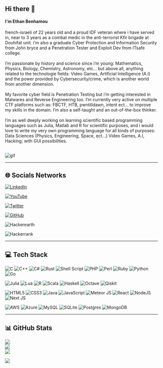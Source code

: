 ## Hi there 👋

#### I'm Ethan Benhamou
french-israeli of 22 years old and a proud IDF veteran where i have served in, near to 3 years as a combat medic in the anti-terrorist Kfir brigade at Douhifat unit. i'm also a graduate Cyber Protection and Information Security from John bryce and a Penetration Tester and Exploit Dev from ITsafe college.<br><br>I’m passionate by history and science since i’m young: Mathematics, Physics, Biology, Chemistry, Astronomy, etc… but above all, anything related to the technologie fields: Video Games, Artificial Intelligence (A.I) and the power provided by Cybersecurity/crime, which is another world from another dimension.<br><br>My favorite cyber field is Penetration Testing but i’m getting interested in Malwares and Reverse Engineering too. I’m currently very active on multiple CTF platforms such as: FBCTF, HTB, pwntilldawn, intent ect… to improve my skills in the domain. I’m also a self-taught and an out-of-the-box thinker.<br><br>I’m as well deeply working on learning scientific based programming languages such as Julia, Matlab and R for scientific purposes, and i would love to write my very own programming language for all kinds of purposes: Data Sciences (Physics, Engineering, Space, ect…) Video Games, A.I, Hacking; with GUI possibilities.<br><br>

![gif](https://camo.githubusercontent.com/d87412330e179c453793251de9ef574f11d2c570510e949304f1a767ad891b6c/68747470733a2f2f6d656469612e67697068792e636f6d2f6d656469612f336f456a4857706956494f475854356c396d2f67697068792e676966)

---

## 🌐 Socials Networks

[![LinkedIn](https://img.shields.io/badge/LinkedIn-%230077B5.svg?logo=linkedin&logoColor=white)](https://linkedin.com/in/ethan-benhamou)

[![YouTube](https://img.shields.io/badge/YouTube-%23FF0000.svg?logo=YouTube&logoColor=white)](https://youtube.com/@gh0st-anonymous)

[![Twitter](https://img.shields.io/badge/Twitter-%231DA1F2.svg?logo=Twitter&logoColor=white)](https://twitter.com/@ethan_bhm)

[![GitHub](https://img.shields.io/badge/-Github-000?logo=Github&logoColor=white)](https://github.com/gh0st-anonymous/)

![Hackerearth](https://img.shields.io/badge/HackerEarth-%232C3454?&style=flat&logo=HackerEarth&logoColor=Blue)

![Hackerrank](https://img.shields.io/badge/-Hackerrank-2EC866?style=flat&logo=HackerRank&logoColor=white)

---

## 💻 Tech Stack

![C](https://img.shields.io/badge/c-%2300599C.svg?style=flat&logo=c&logoColor=white)
![C++](https://img.shields.io/badge/c++-%2300599C.svg?style=flat&logo=c%2B%2B&logoColor=white)
![C#](https://img.shields.io/badge/c%23-%23239120.svg?style=flat&logo=c-sharp&logoColor=white)
![Rust](https://img.shields.io/badge/rust-%23000000.svg?style=flat&logo=rust&logoColor=white)
![Shell Script](https://img.shields.io/badge/shell_script-%23121011.svg?style=flat&logo=gnu-bash&logoColor=white)
![PHP](https://img.shields.io/badge/php-%23777BB4.svg?style=flat&logo=php&logoColor=white)
![Perl](https://img.shields.io/badge/perl-%2339457E.svg?style=flat&logo=perl&logoColor=white)
![Ruby](https://img.shields.io/badge/ruby-%23CC342D.svg?style=flat&logo=ruby&logoColor=white)
![Python](https://img.shields.io/badge/python-3670A0?style=flat&logo=python&logoColor=ffdd54)
![Go](https://img.shields.io/badge/go-%2300ADD8.svg?style=flat&logo=go&logoColor=white)

![Julia](https://img.shields.io/badge/-Julia-9558B2?style=flat&logo=julia&logoColor=white)
![Lua](https://img.shields.io/badge/lua-%232C2D72.svg?style=flat&logo=lua&logoColor=white)
![R](https://img.shields.io/badge/r-%23276DC3.svg?style=flat&logo=r&logoColor=white)
![Scala](https://img.shields.io/badge/scala-%23DC322F.svg?style=flat&logo=scala&logoColor=white)
![Haskell](https://img.shields.io/badge/Haskell-5e5086?style=flat&logo=haskell&logoColor=white)
![Octave](https://img.shields.io/badge/OCTAVE-darkblue?style=flat&logo=octave&logoColor=fcd683)
![Qiskit](https://img.shields.io/badge/Qiskit-%236929C4.svg?style=flat&logo=Qiskit&logoColor=white)

![HTML5](https://img.shields.io/badge/html5-%23E34F26.svg?style=flat&logo=html5&logoColor=white)
![CSS3](https://img.shields.io/badge/css3-%231572B6.svg?style=flat&logo=css3&logoColor=white)
![Java](https://img.shields.io/badge/java-%23ED8B00.svg?style=flat&logo=java&logoColor=white)
![JavaScript](https://img.shields.io/badge/javascript-%23323330.svg?style=flat&logo=javascript&logoColor=%23F7DF1E) 
![Meteor JS](https://img.shields.io/badge/meteorjs-%23d74c4c.svg?style=flat&logo=meteor&logoColor=white)
![React](https://img.shields.io/badge/react-%2320232a.svg?style=flat&logo=react&logoColor=%2361DAFB)
![NodeJS](https://img.shields.io/badge/node.js-6DA55F?style=flat&logo=node.js&logoColor=white)
![Next JS](https://img.shields.io/badge/Next-black?style=flat&logo=next.js&logoColor=white)

![AWS](https://img.shields.io/badge/AWS-%23FF9900.svg?style=flat&logo=amazon-aws&logoColor=white)
![Azure](https://img.shields.io/badge/azure-%230072C6.svg?style=flat&logo=azure-devops&logoColor=white)
![MySQL](https://img.shields.io/badge/mysql-%2300f.svg?style=flat&logo=mysql&logoColor=white)
![SQLite](https://img.shields.io/badge/sqlite-%2307405e.svg?style=flat&logo=sqlite&logoColor=white)
![Postgres](https://img.shields.io/badge/postgres-%23316192.svg?style=flat&logo=postgresql&logoColor=white)
![MongoDB](https://img.shields.io/badge/MongoDB-%234ea94b.svg?style=flat&logo=mongodb&logoColor=white)

---

## 📊 GitHub Stats

![](https://github-readme-stats.vercel.app/api?username=gh0st-anonymous&theme=dark&hide_border=false&include_all_commits=true&count_private=true)<br/>
![](https://github-readme-streak-stats.herokuapp.com/?user=gh0st-anonymous&theme=dark&hide_border=false)<br/>
![](https://github-readme-stats.vercel.app/api/top-langs/?username=gh0st-anonymous&theme=dark&hide_border=false&include_all_commits=true&count_private=true&layout=compact)

[![](https://visitcount.itsvg.in/api?id=gh0st-anonymous&icon=1&color=12)](https://visitcount.itsvg.in)

<!-- [![](https://visitcount.itsvg.in/api?id=gh0st-anonymous&label=Profile%20Views&color=12&icon=1&pretty=true)](https://visitcount.itsvg.in) -->

<!-- Proudly created with GPRM ( https://gprm.itsvg.in ) -->

